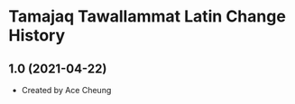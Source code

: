 Tamajaq Tawallammat Latin Change History
====================

1.0 (2021-04-22)
----------------
* Created by Ace Cheung
